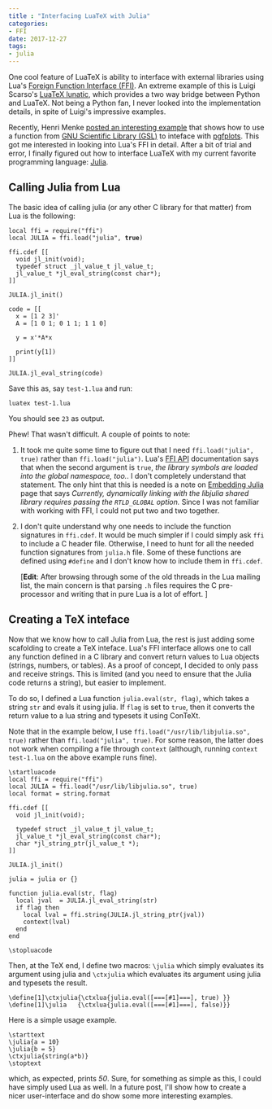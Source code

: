 ```yaml
---
title : "Interfacing LuaTeX with Julia"
categories:
- FFI
date: 2017-12-27
tags:
- julia
---
```


One cool feature of LuaTeX is ability to interface with external
libraries using Lua's [Foreign Function Interface (FFI)][FFI]. An
extreme example of this is Luigi Scarso's [LuaTeX lunatic][lunatic],
which provides a two way bridge between Python and LuaTeX. Not being a Python
fan, I never looked into the implementation details, in spite of Luigi's
impressive examples.

Recently, Henri Menke [posted an interesting
example](https://tex.stackexchange.com/a/403794/323) that shows how to use a
function from [GNU Scientific Library
(GSL)](https://www.gnu.org/software/gsl/) to inteface with [pgfplots]. This
got me interested in looking into Lua's FFI in detail. After a bit of trial
and error, I finally figured out how to interface LuaTeX with my current
favorite programming language: [Julia].

<!--more-->


## Calling Julia from Lua

The basic idea of calling julia (or any other C library for that matter) from
Lua is the following:

<!--
```
local ffi = require("ffi")
local JULIA = ffi.load("julia", true)

ffi.cdef [[
  void jl_init(void);
  typedef struct _jl_value_t jl_value_t;
  jl_value_t *jl_eval_string(const char*);
]]

JULIA.jl_init()

code = [[
  x = [1 2 3]'
  A = [1 0 1; 0 1 1; 1 1 0]

  y = x'*A*x

  print(y[1])
]]

JULIA.jl_eval_string(code)
```
-->

<pre><code><span class="Statement">local</span> ffi = <span class="Identifier">require</span>(<span class="Constant">&quot;ffi&quot;</span>)
<span class="Statement">local</span> JULIA = ffi.<span class="Identifier">load</span>(<span class="Constant">&quot;julia&quot;</span>, <span class="Constant" style="font-weight: bold;">true</span>)

ffi.cdef <span class="Constant">[[</span>
<span class="Constant">  void jl_init(void);</span>
<span class="Constant">  typedef struct _jl_value_t jl_value_t;</span>
<span class="Constant">  jl_value_t *jl_eval_string(const char*);</span>
<span class="Constant">]]</span>

JULIA.jl_init()

code = <span class="Constant">[[</span>
<span class="Constant">  x = [1 2 3]'</span>
<span class="Constant">  A = [1 0 1; 0 1 1; 1 1 0]</span>

<span class="Constant">  y = x'*A*x</span>

<span class="Constant">  print(y[1])</span>
<span class="Constant">]]</span>

JULIA.jl_eval_string(code)
</code></pre>

Save this as, say `test-1.lua` and run:

    luatex test-1.lua

You should see `23` as output.

Phew! That wasn't difficult. A couple of points to note:

1. It took me quite some time to figure out that I need `ffi.load("julia",
   true)` rather than `ffi.load("julia")`. Lua's [FFI API][FFI-API]
   documentation says that when the second argument is `true`, _the library
   symbols are loaded into the global namespace, too._. I don't completely
   understand that statement. The only hint that this is needed is a  note on
   [Embedding Julia][embedding] page that says _Currently, dynamically linking
   with the libjulia shared library requires passing the `RTLD_GLOBAL`
   option._  Since I was not familiar with working with FFI, I could not put 
   two and two together. 

2. I don't quite understand why one needs to include the function signatures
   in `ffi.cdef`. It would be much simpler if I could simply ask `ffi` to
   include a C header file. Otherwise, I need to hunt for all the
   needed function signatures from `julia.h` file. Some of these functions are
   defined using `#define` and I don't know how to include them in `ffi.cdef`. 

      [**Edit**: After browsing through some of the old threads in the Lua
      mailing list, the main concern is that parsing `.h` files requires the C
      pre-processor and writing that in pure Lua is a lot of effort. ]

## Creating a TeX inteface

Now that we know how to call Julia from Lua, the rest is just adding some
scafolding to create a TeX inteface. Lua's FFI interface allows one to call
any function defined in a  C library and convert return values to Lua objects
(strings, numbers, or tables). As a proof of concept, I decided to only pass
and receive strings. This is limited (and you need to ensure that the Julia
code returns a string), but easier to implement. 

To do so, I defined a Lua function `julia.eval(str, flag)`, which takes a
string `str` and evals it using julia. If `flag` is set to `true`, then it
converts the return value to a lua string and typesets it using ConTeXt. 

Note that in the example below, I use `ffi.load("/usr/lib/libjulia.so", true)`
rather than `ffi.load("julia", true)`. For some reason, the latter does not
work when compiling a file through `context` (although, running `context
test-1.lua` on the above example runs fine). 

<!---
```
\startluacode
local ffi = require("ffi")
local JULIA = ffi.load("/usr/lib/libjulia.so", true)
local format = string.format

ffi.cdef [[
  void jl_init(void);

  typedef struct _jl_value_t jl_value_t;
  jl_value_t *jl_eval_string(const char*);
  char *jl_string_ptr(jl_value_t *);
]]

JULIA.jl_init()

julia = julia or {}

function julia.eval(str, flag)
  local jval  = JULIA.jl_eval_string(str)
  if flag then
    local lval = ffi.string(JULIA.jl_string_ptr(jval))
    context(lval)
  end
end

\stopluacode

\define[1]\ctxjulia{\ctxlua{julia.eval([===[#1]===], true) }}
\define[1]\julia   {\ctxlua{julia.eval([===[#1]===], false)}}

\starttext
\julia{a = 10}
\julia{b = 5}
\ctxjulia{string(a*b)}
\stoptext
```
-->

<pre><code><span class="Identifier">\startluacode</span>
<span class="Statement">local</span> ffi = <span class="Identifier">require</span>(<span class="Constant">&quot;ffi&quot;</span>)
<span class="Statement">local</span> JULIA = ffi.<span class="Identifier">load</span>(<span class="Constant">&quot;/usr/lib/libjulia.so&quot;</span>, <span class="Constant">true</span>)
<span class="Statement">local</span> format = <span class="Identifier">string.format</span>

ffi.cdef <span class="Constant">[[</span>
<span class="Constant">  void jl_init(void);</span>

<span class="Constant">  typedef struct _jl_value_t jl_value_t;</span>
<span class="Constant">  jl_value_t *jl_eval_string(const char*);</span>
<span class="Constant">  char *jl_string_ptr(jl_value_t *);</span>
<span class="Constant">]]</span>

JULIA.jl_init()

julia = julia <span class="Statement">or</span> <span class="Type">{}</span>

<span class="Identifier">function</span> julia.eval(str, flag)
  <span class="Statement">local</span> jval  = JULIA.jl_eval_string(str)
  <span class="Statement">if</span> flag <span class="Statement">then</span>
    <span class="Statement">local</span> lval = ffi.string(JULIA.jl_string_ptr(jval))
    context(lval)
  <span class="Statement">end</span>
<span class="Identifier">end</span>

<span class="Identifier">\stopluacode</span>
</code></pre>

Then, at the TeX end, I define two macros: <code>\julia</code> which simply evaluates its
argument using julia and <code>\ctxjulia</code> which evaluates its argument using julia
and typesets the result. 

<pre><code><span class="Identifier">\define</span><span class="Special">[</span><span class="Type">1</span><span class="Special">]</span><span class="Statement">\ctxjulia</span><span class="Special">{</span><span class="Statement">\ctxlua</span><span class="Special">{</span>julia.eval(<span class="Special">[</span>===<span class="Special">[</span>#1<span class="Special">]</span>===<span class="Special">]</span>, true) <span class="Special">}}</span>
<span class="Identifier">\define</span><span class="Special">[</span><span class="Type">1</span><span class="Special">]</span><span class="Statement">\julia</span>   <span class="Special">{</span><span class="Statement">\ctxlua</span><span class="Special">{</span>julia.eval(<span class="Special">[</span>===<span class="Special">[</span>#1<span class="Special">]</span>===<span class="Special">]</span>, false)<span class="Special">}}</span>
</code></pre>

Here is a simple usage example. 

<pre><code><span class="PreProc">\starttext</span>
<span class="Statement">\julia</span><span class="Special">{</span>a = 10<span class="Special">}</span>
<span class="Statement">\julia</span><span class="Special">{</span>b = 5<span class="Special">}</span>
<span class="Statement">\ctxjulia</span><span class="Special">{</span>string(a*b)<span class="Special">}</span>
<span class="PreProc">\stoptext</span>
</code></pre>

which, as expected, prints _50_. Sure, for something as simple as this, I
could have simply used Lua as well. In a future post, I'll show how to create
a nicer user-interface and do show some more interesting examples. 

[FFI]: http://luajit.org/ext_ffi.html
[FFI-API]: http://luajit.org/ext_ffi_api.html
[lunatic]: https://www.tug.org/TUGboat/tb30-3/tb96scarso.pdf
[pgfplots]: http://pgfplots.sourceforge.net
[Julia]: https://julialang.org
[embedding]: https://docs.julialang.org/en/release-0.6/manual/embedding/
